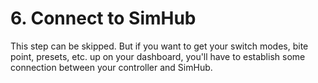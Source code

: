 # 6. Connect to SimHub

This step can be skipped. But if you want to get your switch modes, bite point, presets, etc. up on your dashboard, you'll have to establish some connection between your controller and SimHub.&#x20;

